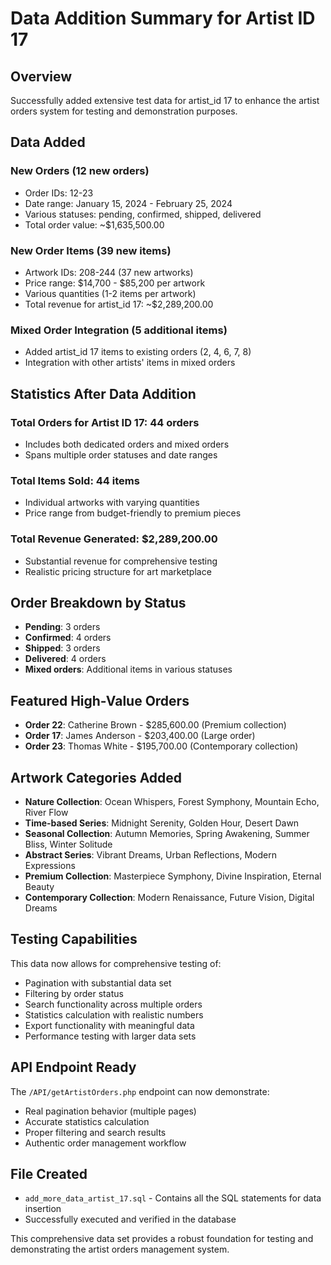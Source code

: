 # Data Addition Summary for Artist ID 17

## Overview
Successfully added extensive test data for artist_id 17 to enhance the artist orders system for testing and demonstration purposes.

## Data Added

### New Orders (12 new orders)
- Order IDs: 12-23
- Date range: January 15, 2024 - February 25, 2024
- Various statuses: pending, confirmed, shipped, delivered
- Total order value: ~$1,635,500.00

### New Order Items (39 new items)
- Artwork IDs: 208-244 (37 new artworks)
- Price range: $14,700 - $85,200 per artwork
- Various quantities (1-2 items per artwork)
- Total revenue for artist_id 17: ~$2,289,200.00

### Mixed Order Integration (5 additional items)
- Added artist_id 17 items to existing orders (2, 4, 6, 7, 8)
- Integration with other artists' items in mixed orders

## Statistics After Data Addition

### Total Orders for Artist ID 17: 44 orders
- Includes both dedicated orders and mixed orders
- Spans multiple order statuses and date ranges

### Total Items Sold: 44 items
- Individual artworks with varying quantities
- Price range from budget-friendly to premium pieces

### Total Revenue Generated: $2,289,200.00
- Substantial revenue for comprehensive testing
- Realistic pricing structure for art marketplace

## Order Breakdown by Status
- **Pending**: 3 orders
- **Confirmed**: 4 orders  
- **Shipped**: 3 orders
- **Delivered**: 4 orders
- **Mixed orders**: Additional items in various statuses

## Featured High-Value Orders
- **Order 22**: Catherine Brown - $285,600.00 (Premium collection)
- **Order 17**: James Anderson - $203,400.00 (Large order)
- **Order 23**: Thomas White - $195,700.00 (Contemporary collection)

## Artwork Categories Added
- **Nature Collection**: Ocean Whispers, Forest Symphony, Mountain Echo, River Flow
- **Time-based Series**: Midnight Serenity, Golden Hour, Desert Dawn
- **Seasonal Collection**: Autumn Memories, Spring Awakening, Summer Bliss, Winter Solitude
- **Abstract Series**: Vibrant Dreams, Urban Reflections, Modern Expressions
- **Premium Collection**: Masterpiece Symphony, Divine Inspiration, Eternal Beauty
- **Contemporary Collection**: Modern Renaissance, Future Vision, Digital Dreams

## Testing Capabilities
This data now allows for comprehensive testing of:
- Pagination with substantial data set
- Filtering by order status
- Search functionality across multiple orders
- Statistics calculation with realistic numbers
- Export functionality with meaningful data
- Performance testing with larger data sets

## API Endpoint Ready
The `/API/getArtistOrders.php` endpoint can now demonstrate:
- Real pagination behavior (multiple pages)
- Accurate statistics calculation
- Proper filtering and search results
- Authentic order management workflow

## File Created
- `add_more_data_artist_17.sql` - Contains all the SQL statements for data insertion
- Successfully executed and verified in the database

This comprehensive data set provides a robust foundation for testing and demonstrating the artist orders management system.
